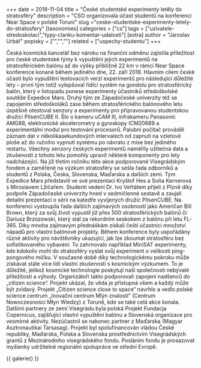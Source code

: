 +++
date = 2018-11-04
title = "České studentské experimenty letěly do stratosféry"
description = "CSO organizovala účast studentů na konferenci Near Space v polské Toruni"
slug ="ceske-studentske-experimenty-letely-do-stratosfery"
[taxonomies]
categories = ["cs"]
tags = ["uzivatele-stredoskolaci","typy-clanku-komentar-udalosti"]
[extra]
author = "Jaroslav Urbář"
popisky = ["","",""]
related = ["uspechy-studentu"]
+++

Česká kosmická kancelář bez nároku na finanční odměnu zajistila příležitost pro české studentské týmy k vypuštění jejich experimentů na stratosférickém balónu až do výšky přibližně 22 km v rámci Near Space konference konané během jediného dne, 22. září 2018. Hlavním cílem české účasti bylo vypuštění testovacích verzí experimentů pro následující důležité lety – první tým totiž vylepšoval řídící systém na gondolu pro stratosférický balón, který v listopadu ponese experimenty účastníků středoškolské soutěže Expedice Mars. Druhý tým ze Západočeské univerzity též se zapojením středoškoláků zase během stratosférického balónového letu úspěšně otestoval senzory a experimenty pro připravovanou studentskou družici PilsenCUBE II. Šlo o kameru uCAM III, infrakameru Panasonic AMG88, elektronické akcelerometry a gyroskopy ICM20689 a experimentální modul pro testování procesorů. Palubní počítač prováděl záznam dat v několikasekundových intervalech od zapnutí na vzletové ploše až do ručního vypnutí systému po návratu z mise bez jediného restartu. Všechny senzory českých experimentů naměřily užitečná data a zkušenosti z tohoto letu pomohly upravit některé komponenty pro lety nadcházející. Na již třetím ročníku této akce podporované Visegrádským fondem a zaměřené na výzkum stratosféry se sešla řada odborníků a studentů z Polska, Česka, Slovenska, Maďarska a dalších zemí. Tým Expedice Mars představili ve své prezentaci Kryštof Hes a Soňa Kernerová s Miroslavem Lžičařem. Studenti vedení Dr. Ivo Veřtátem přijeli z Plzně díky podpoře Západočeské univerzity hned v sedmičlenné sestavě a zaujali detailní prezentací o sérii na katedře vyvíjených družic PilsenCUBE. Na konferenci vystoupila řada dalších zajímavých osobností jako Američan Bill Brown, který za svůj život vypustil již přes 500 stratosférických balónů či Dariusz Brzozowski, který stál za rekordním seskokem z balónu při letu FL-365. Díky mnoha zajímavým přednáškám získali čeští účastníci množství nápadů pro vlastní balónové projekty. Během konference byly uspořádány různé aktivity pro návštěvníky ukazující, jak lze zkoumat stratosféru bez sofistikovaného vybavení. To zahrnovalo například MiniSAT experimenty, kde kdokoliv mohl do stratosféry vyslat svůj experiment o velikosti ping-pongového míčku. V současné době díky technologickému pokroku může získávat stále více lidí vlastní zkušenosti s kosmickým výzkumem. To je důležité, jelikož kosmické technologie poskytují naší společnosti nebývalé příležitosti a výhody. Organizátoři takto podporovali zapojení nadšenců do „citizen science“. Projekt ukázal, že věda je přístupná všem a každý může být zvídavý. Projekt „Citizen science close to space“ navrhlo a vedlo polské science centrum „Inovační centrum Mlýn znalostí“ (Centrum Nowoczesności Młyn Wiedzy) z Toruně, kde se také celá akce konala. Dalšími partnery ze zemí Visegrádu byla polská Projekt Fundacja Copernicus, zajišťující vlastní vypuštění balónu a Slovenská organizace pro vesmírné aktivity. Nezúčastnil se nakonec partner z Maďarska (Magyar Asztronautikai Tarsasag). Projekt byl spolufinancován vládou České republiky, Maďarska, Polska a Slovenska prostřednictvím Visegrádských grantů z Mezinárodního visegrádského fondu. Posláním fondu je prosazovat myšlenky udržitelné regionální spolupráce ve střední Evropě. 

{{ galerie() }}

